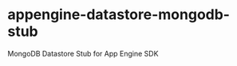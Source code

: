 appengine-datastore-mongodb-stub
================================

MongoDB Datastore Stub for App Engine SDK